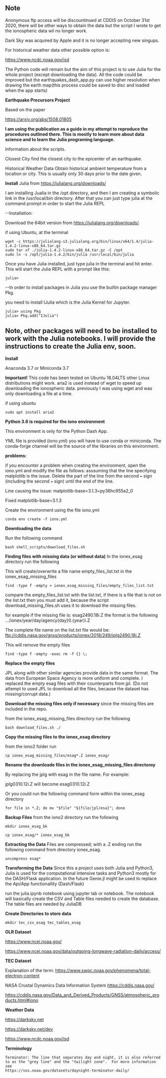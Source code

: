 ## Note
Anonymous ftp access will be discountinued at CDDIS on October 31st 2020, there will be other ways to obtain the data but the script I wrote to get the ionospheric data wil no longer work.

Dark Sky was acquired by Apple and it is no longer accepting new singups.

For historical weather data other possible option is:

https://www.ncdc.noaa.gov/isd

The Python code will remain but the aim of this project is to use Julia for the whole project (except downloading the data).  All the code could be improved but the earthquakes_dash_app.py 
can use higher resolution when drawing the earth map(this process could be saved to disc and loaded when the app starts)


**Earthquake Precursors Project**

Based on the paper

https://arxiv.org/abs/1508.01805

**I am using the publication as a guide in my attempt to reproduce the procedures outlined there.  This is mostly to learn more about data science and to learn the Julia programing language.**

Information about the scripts.

Closest City
				find the closest city to the epicenter of an earthquake.

Historical Weather Data
				Obtain historical ambient temperature from a location or city.  This is usually only 30 days prior to the
				date given.

**Install**
Julia from https://julialang.org/downloads/

I am installing Jualia in the /opt directory, and then I am creating a symbolic link in the /usr/local/bin directory.  After that you can just type julia at the command prompt in order to start the Julia REPL

--Installation:

Download the 64bit version from https://julialang.org/downloads/.

if using Ubuntu, at the terminal
```console
wget -c https://julialang-s3.julialang.org/bin/linux/x64/1.4/julia-1.4.2-linux-x86_64.tar.gz
sudo tar xf ./julia-1.4.2-linux-x86_64.tar.gz -C /opt
sudo ln -s /opt/julia-1.4.2/bin/julia /usr/local/bin/julia

```

Once you have Julia installed,
just type julia in the terminal and hit enter.  This will start the Julia REPL with a prompt like this:

```consolse
julia>
```
--In order to install packages in Julia you use the builtin package manager Pkg.

you need to install IJulia which is the Julia Kernel for Jupyter.

```console
julia> using Pkg
julia> Pkg.add("IJulia")

```

## Note, other packages will need to be installed to work with the Julia notebooks.  I will provide the instructions to create the Julia env, soon.


**Install**

Anaconda 3.7
or
Miniconda 3.7


**Important!**
	This code has been tested on Ubuntu 18.04LTS other Linux distributions might work.
	aria2 is used instead of wget to speed up downloading the ionospheric data.  previously I was using wget and was only downloading a file at a time.

if using ubuntu
```console
sudo apt install aria2
```

**Python 3.6 is required for the iono environment**

This environment is only for the Python Dash App.

YML file is provided (iono.yml) you will have to use conda or miniconda.
The conda-forge channel will be the source of the libraries on this
environment.

 **problems:** 
 
if you encounter a problem when creating the
environment, open the iono.yml and modify the file as follows:
asssuming that the line specifying matplotlib is the issue. Delete the part of
the line from the second `=` sign (including the second `=` sign) until the
end of the line.

Line causing the issue:
				matplotlib-base=3.1.3=py36hc955a2_0

Fixed
				matplotlib-base=3.1.3

Create the environment using the file iono.yml
```console
conda env create -f iono.yml
````

**Downloading the data**

Run the following command
```console
bash shell_scripts/download_files.sh
```

**Finding files with missing data (or without data)**
In the ionex_esag directory run the following

This will create/overwrite a file name empty_files_list.txt in the ionex_esag_missing_files
```console
find -type f -empty > ionex_esag_missing_files/empty_files_list.txt
```

compare the empty_files_list.txt with the list.txt, if there is a file that is not on the list.txt then you must add it, because the script download_missing_files.sh uses it to download the missing files.

for example if the missing file is: esag2490.18i.Z
the format is the following .../ionex/year/day/agency{day}0.{year}i.Z

The complete file name on the list.txt file would be:
ftp://cddis.nasa.gov/gnss/products/ionex/2018/249/jplg2490.18i.Z  

This will remove the empty files 
```console
find -type f -empty -exec rm -f {} \;
```

**Replace the empty files**

JPL along with other similar agencies provide data in the same format.
The data from European Space Agency is more uniform and complete.  I replaced the empty esag
files with their counterparts from jpl. (Do not attempt to used JPL to
download all the files, because the dataset has missing/corrupt data.)

**Download the missing files only if necessary** since the missing files are included in the repo.

from the ionex_esag_missing_files directory run the following
```console
bash download_files.sh ./
```

**Copy the missing files to the ionex_esag directory**

from the iono2 folder run 
```console
cp ionex_esag_missing_files/esag*.Z ionex_esag/
```

**Rename the downloade files in the ionex_esag_missing_files directoroy**

By replacing the jplg with esag in the file name. For example:

jplg0310.12i.Z will become esag0310.12i.Z

Or you could run the following command form within the ionex_esag directory
```console
for file in *.Z; do mv "$file" "${file/jpl/esa}"; done
```

**Backup Files**
from the iono2 directory run the following
```console
mkdir ionex_esag_bk

cp ionex_esag/* ionex_esag_bk
```

**Extracting the Data**
Files are compressed; with a .Z ending
run the following command from directory ionex_esag.

```console
uncompress esag*
```
**Transforming the Data**
Since this a project uses both Julia and Python3, Julia is used for the
computational intensive tasks and Python3 mostly for the DASH/Flask
application.  In the future Genie.jl might be used to replace the Api/App
functionallity (Dash/Flask)

run the julia.ipynb notebook using jupyter lab or notebook.
The notebook will basically create the CSV and Table files needed to create
the database.  The table files are needed by JuliaDB

**Create Directories to store data**

```console
mkdir tec_csv_esag tec_tables_esag
```

**OLR Dataset**

https://www.ncei.noaa.gov/

https://www.ncei.noaa.gov/data/outgoing-longwave-radiation-daily/access/


**TEC Dataset**

Explanation of the term:
https://www.swpc.noaa.gov/phenomena/total-electron-content

NASA Crustal Dynamics Data Information System
https://cddis.nasa.gov/

https://cddis.nasa.gov/Data_and_Derived_Products/GNSS/atmospheric_products.html#iono

**Weather Data**

https://darksky.net

https://darksky.net/dev

https://www.ncdc.noaa.gov/isd


**Terminology**

	Terminator: The line that separates day and night, it is also referred to as the "grey line" and the "twilight zone".  For more information see
    https://sos.noaa.gov/datasets/daynight-terminator-daily/
